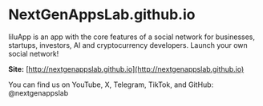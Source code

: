 # NextGenAppsLab.github.io

liluApp is an app with the core features of a social network for businesses, startups, investors, AI and cryptocurrency developers. Launch your own social network! 

**Site:** [http://nextgenappslab.github.io](http://nextgenappslab.github.io)

You can find us on YouTube, X, Telegram, TikTok, and GitHub: 
@nextgenappslab


